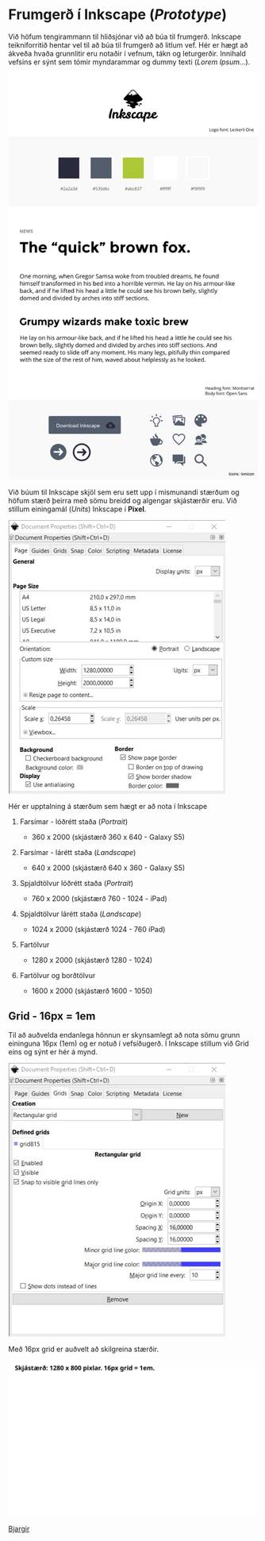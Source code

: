 # Frumgerð í Inkscape (_Prototype_)

Við höfum tengirammann til hliðsjónar við að búa til frumgerð. Inkscape teikniforritið hentar vel til að búa til frumgerð að litlum vef. Hér er hægt að ákveða hvaða grunnlitir eru notaðir í vefnum, tákn og leturgerðir. Innihald vefsins  er sýnt sem tómir myndarammar og dummy texti (_Lorem Ipsum..._). 

![Stílsíða](inkscape_style-tile.png)

Við búum til Inkscape skjöl sem eru sett upp í mismunandi stærðum og höfum stærð þeirra með sömu breidd og algengar skjástærðir eru. Við stillum einingamál (_Units_) Inkscape í **Pixel**.

![Inkscape document properties](document-properties.jpg)

Hér er upptalning á stærðum sem hægt er að nota í Inkscape

1. Farsímar - lóðrétt staða (_Portrait_)
   * 360 x 2000 (skjástærð 360 x 640 - Galaxy S5) 

2. Farsímar - lárétt staða (_Landscape_)
   * 640 x 2000 (skjástærð 640 x 360 - Galaxy S5) 

3. Spjaldtölvur lóðrétt staða (_Portrait_)
   * 760 x 2000 (skjástærð 760 - 1024 - iPad) 

4. Spjaldtölvur lárétt staða (_Landscape_)
   * 1024 x 2000 (skjástærð 1024 - 760 iPad) 

5. Fartölvur 
   * 1280 x 2000 (skjástærð 1280 - 1024) 

6. Fartölvur og borðtölvur
   * 1600 x 2000 (skjástærð 1600 - 1050) 

## Grid - 16px = 1em

Til að auðvelda endanlega hönnun er skynsamlegt að nota sömu grunn eininguna 16px (1em) og er notuð í vefsíðugerð. Í Inkscape stillum við Grid eins og sýnt er hér á mynd.

![Grid 16px](grids-16px.jpg)

Með 16px grid er auðvelt að skilgreina stærðir.

![Grid 16px](Skjástærð1280x800.svg)

[Bjargir](https://github.com/vefhonnun/21V/wiki/Bjargir#skipulagning-og-h%C3%B6nnun)